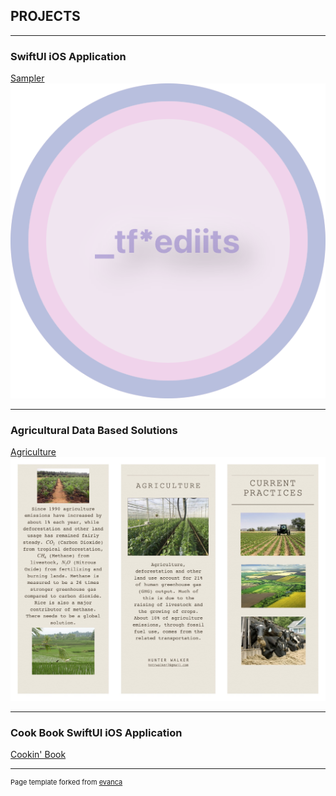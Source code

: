## PROJECTS

---

### SwiftUI iOS Application

[Sampler](/sample_page)
<img src="images/CircSampler_HomePage.png?raw=true"/>

---

### Agricultural Data Based Solutions

[Agriculture](/agri_sol)
<img src="pdf/logo.jpg?raw=true"/>

---

### Cook Book SwiftUI iOS Application

[Cookin' Book](/cookinBook)

---
<p style="font-size:11px">Page template forked from <a href="https://github.com/evanca/quick-portfolio">evanca</a></p>
